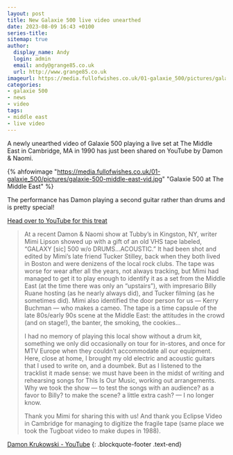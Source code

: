 ```yaml
---
layout: post
title: New Galaxie 500 live video unearthed
date: 2023-08-09 16:43 +0100
series-title:
sitemap: true
author:
  display_name: Andy
  login: admin
  email: andy@grange85.co.uk
  url: http://www.grange85.co.uk
imageurl: https://media.fullofwishes.co.uk/01-galaxie_500/pictures/galaxie-500-middle-east-vid.jpg
categories:
- galaxie 500
- news
- video
tags:
- middle east
- live video
---
```

A newly unearthed video of Galaxie 500 playing a live set at The Middle East in Cambridge, MA in 1990 has just been shared on YouTube by Damon & Naomi.

{% ahfowimage "https://media.fullofwishes.co.uk/01-galaxie_500/pictures/galaxie-500-middle-east-vid.jpg" "Galaxie 500 at The Middle East" %}

The performance has Damon playing a second guitar rather than drums and is pretty special!

[Head over to YouTube for this treat](https://www.youtube.com/watch?v=Mt_41H-iXKA)

> At a recent Damon & Naomi show at Tubby’s in Kingston, NY, writer Mimi Lipson showed up with a gift of an old VHS tape labeled, “GALAXY [sic] 500 w/o DRUMS…ACOUSTIC.” It had been shot and edited by Mimi’s late friend Tucker Stilley, back when they both lived in Boston and were denizens of the local rock clubs. The tape was worse for wear after all the years, not always tracking, but Mimi had managed to get it to play enough to identify it as a set from the Middle East (at the time there was only an “upstairs”), with impresario Billy Ruane hosting (as he nearly always did), and Tucker filming (as he sometimes did). Mimi also identified the door person for us — Kerry Buchman — who makes a cameo. The tape is a time capsule of the late 80s/early 90s scene at the Middle East: the attitudes in the crowd (and on stage!), the banter, the smoking, the cookies… 
> 
> I had no memory of playing this local show without a drum kit, something we only did occasionally on tour for in-stores, and once for MTV Europe when they couldn’t accommodate all our equipment. Here, close at home, I brought my old electric and acoustic guitars that I used to write on, and a doumbek. But as I listened to the tracklist it made sense: we must have been in the midst of writing and rehearsing songs for This Is Our Music, working out arrangements. Why we took the show — to test the songs with an audience? as a favor to Billy? to make the scene? a little extra cash? — I no longer know.
>
>  Thank you Mimi for sharing this with us! And thank you Eclipse Video in Cambridge for managing to digitize the fragile tape (same place we took the Tugboat video to make dupes in 1988).

[Damon Krukowski - YouTube](https://www.youtube.com/watch?v=Mt_41H-iXKA)
{: .blockquote-footer .text-end}
